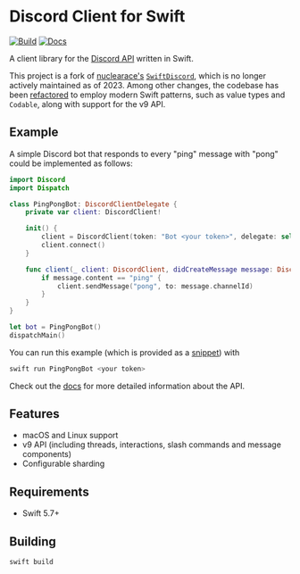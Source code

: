 # Discord Client for Swift

[![Build](https://github.com/fwcd/swift-discord/actions/workflows/build.yml/badge.svg)](https://github.com/fwcd/swift-discord/actions/workflows/build.yml)
[![Docs](https://github.com/fwcd/swift-discord/actions/workflows/docs.yml/badge.svg)](https://fwcd.github.io/swift-discord/documentation/discord)

A client library for the [Discord API](https://discord.com/developers/docs) written in Swift.

This project is a fork of [nuclearace's](https://github.com/nuclearace) [`SwiftDiscord`](https://github.com/nuclearace/SwiftDiscord), which is no longer actively maintained as of 2023. Among other changes, the codebase has been [refactored](https://github.com/fwcd/swift-discord/pull/4) to employ modern Swift patterns, such as value types and `Codable`, along with support for the v9 API.

## Example

A simple Discord bot that responds to every "ping" message with "pong" could be implemented as follows:

```swift
import Discord
import Dispatch

class PingPongBot: DiscordClientDelegate {
    private var client: DiscordClient!

    init() {
        client = DiscordClient(token: "Bot <your token>", delegate: self)
        client.connect()
    }

    func client(_ client: DiscordClient, didCreateMessage message: DiscordMessage) {
        if message.content == "ping" {
            client.sendMessage("pong", to: message.channelId)
        }
    }
}

let bot = PingPongBot()
dispatchMain()
```

You can run this example (which is provided as a [snippet](Snippets/PingPongBot.swift)) with

```sh
swift run PingPongBot <your token>
```

Check out the [docs](https://fwcd.github.io/swift-discord/documentation/discord) for more detailed information about the API.

## Features

- macOS and Linux support
- v9 API (including threads, interactions, slash commands and message components)
- Configurable sharding

## Requirements

- Swift 5.7+

## Building

`swift build`
